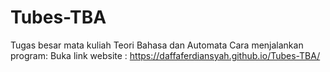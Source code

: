 # Tubes-TBA
Tugas besar mata kuliah Teori Bahasa dan Automata
Cara menjalankan program:
Buka link website : https://daffaferdiansyah.github.io/Tubes-TBA/